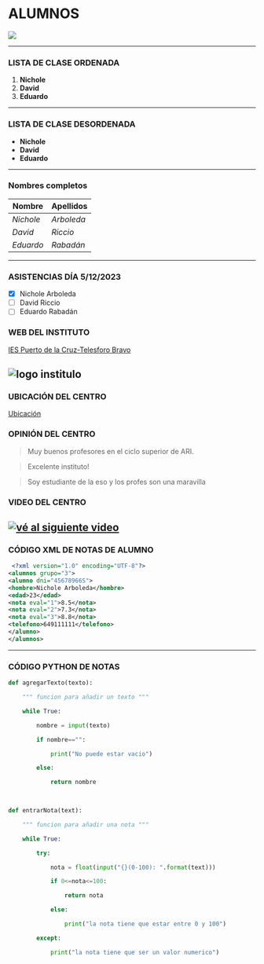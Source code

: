 # ALUMNOS 
<!-- Insertamos una foto como decoración -->
![](https://fg.ull.es/noticias/wp-content/uploads/sites/2/2019/03/foto.jpg)

---
<!-- Realizamos un título con una lista ordenada de la clase -->
### LISTA DE CLASE ORDENADA

1. **Nichole**
2. **David**
3. **Eduardo**
---
<!-- Realizamos un título con una lista desordenada de la clase -->
### LISTA DE CLASE DESORDENADA

* **Nichole**
* **David**
* **Eduardo**
---
<!-- A continuación procederemos a hacer una tabla donde se separen por columnas el nombre y los àpellidos de los alumnos  -->
### Nombres completos

|Nombre |Apellidos|
|-------|---------|
|*Nichole*|*Arboleda*|
|*David*|*Riccio*|
|*Eduardo*|*Rabadán*|
---
<!-- Pasaremos una lista de asistencia de la clase -->
### ASISTENCIAS DÍA 5/12/2023

* [X] Nichole Arboleda
* [ ] David Riccio
* [ ] Eduardo Rabadán
<!-- Asimismo, agregaremos la página web del centro para buscar información sobre ella -->
### WEB DEL INSTITUTO

[IES Puerto de la Cruz-Telesforo Bravo](https://www3.gobiernodecanarias.org/medusa/edublog/iespuertodelacruztelesforobravo/)

<!-- Insertamos una imagen del logo del instituto -->
![logo institulo](https://www3.gobiernodecanarias.org/medusa/edublog/iespuertodelacruztelesforobravo/wp-content/uploads/sites/408/2023/01/logotipo-fondo-transparente.png "IES Puerto de la Cruz-Telesforo Bravo")
---
<!-- Insertamos también la ubicación que tiene el centro en google maps -->
### UBICACIÓN DEL CENTRO
[Ubicación](https://www.google.com/maps/place/IES+Puerto+de+la+Cruz/@28.4120495,-16.5528398,17z/data=!3m1!4b1!4m20!1m13!4m12!1m4!2m2!1d-16.6002688!2d28.0461312!4e1!1m6!1m2!1s0xc6a7fecebf92cdd:0x97e763bf7638fd44!2sies+puerto+de+la+cruz+ubicaci%C3%B3n!2m2!1d-16.550332!2d28.4120853!3m5!1s0xc6a7fecebf92cdd:0x97e763bf7638fd44!8m2!3d28.4120448!4d-16.5502649!16s%2Fg%2F1tdy13x_?entry=ttu)

<!-- Además agregaremos las opiniones que tienen del centro -->
### OPINIÓN DEL CENTRO
> Muy buenos profesores en el ciclo superior de ARI.

> Excelente instituto!

> Soy estudiante de la eso y los profes son una maravilla 

<!-- Insertaremos un video para que pueden ver el centro -->
### VIDEO DEL CENTRO 

[![vé al siguiente video](https://fundacionyehudimenuhin.org/wp-content/uploads/2023/01/cabecera-mural-IES-Telesforo-Bravo-Perto-de-la-cruz-entrevistas-TENERIFE-630x200-1.jpg)](https://www.youtube.com/watch?v=ry1PkXs5v8Q)
---
<!-- Se inserta un código xml sde las notas de una alumna-->
### CÓDIGO XML DE NOTAS DE ALUMNO
```xml
 <?xml version="1.0" encoding="UTF-8"?>
<alumnos grupo="3">
<alumno dni="45678966S">
<hombre>Nichole Arboleda</hombre>
<edad>23</edad>
<nota eval="1">8.5</nota>
<nota eval="2">7.3</nota>
<nota eval="3">8.8</nota>
<telefono>649111111</telefono>
</alumno>
</alumnos>
```
---
<!--Se inserta un código python de las notas -->
### CÓDIGO PYTHON DE NOTAS
```python
def agregarTexto(texto):

    """ funcion para añadir un texto """

    while True:

        nombre = input(texto)

        if nombre=="":

            print("No puede estar vacio")

        else:

            return nombre

 

def entrarNota(text):

    """ funcion para añadir una nota """

    while True:

        try:

            nota = float(input("{}(0-100): ".format(text)))

            if 0<=nota<=100:

                return nota

            else:

                print("la nota tiene que estar entre 0 y 100")

        except:

            print("la nota tiene que ser un valor numerico")
```
